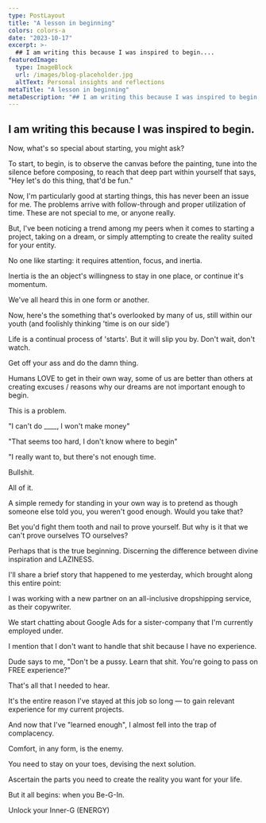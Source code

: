 ```yaml
---
type: PostLayout
title: "A lesson in beginning"
colors: colors-a
date: "2023-10-17"
excerpt: >-
  ## I am writing this because I was inspired to begin....
featuredImage:
  type: ImageBlock
  url: /images/blog-placeholder.jpg
  altText: Personal insights and reflections
metaTitle: "A lesson in beginning"
metaDescription: "## I am writing this because I was inspired to begin...."
---
```

## I am writing this because I was inspired to begin.

Now, what's so special about starting, you might ask?

To start, to begin, is to observe the canvas before the painting, tune into the silence before composing, to reach that deep part within yourself that says, "Hey let's do this thing, that'd be fun."

Now, I'm particularly good at starting things, this has never been an issue for me. The problems arrive with follow-through and proper utilization of time. These are not special to me, or anyone really.

But, I've been noticing a trend among my peers when it comes to starting a project, taking on a dream, or simply attempting to create the reality suited for your entity.

No one like starting: it requires attention, focus, and inertia.

Inertia is the an object's willingness to stay in one place, or continue it's momentum.

We've all heard this in one form or another.

Now, here's the something that's overlooked by many of us, still within our youth (and foolishly thinking 'time is on our side')

Life is a continual process of 'starts'. But it will slip you by. Don't wait, don't watch.

Get off your ass and do the damn thing.

Humans LOVE to get in their own way, some of us are better than others at creating excuses / reasons why our dreams are not important enough to begin.

This is a problem.

"I can't do ____, I won't make money"

"That seems too hard, I don't know where to begin"

"I really want to, but there's not enough time.

Bullshit.

All of it.

A simple remedy for standing in your own way is to pretend as though someone else told you, you weren't good enough. Would you take that?

Bet you'd fight them tooth and nail to prove yourself. But why is it that we can't prove ourselves TO ourselves?

Perhaps that is the true beginning. Discerning the difference between divine inspiration and LAZINESS.

I'll share a brief story that happened to me yesterday, which brought along this entire point:

I was working with a new partner on an all-inclusive dropshipping service, as their copywriter.

We start chatting about Google Ads for a sister-company that I'm currently employed under.

I mention that I don't want to handle that shit because I have no experience.

Dude says to me, "Don't be a pussy. Learn that shit. You're going to pass on FREE experience?"

That's all that I needed to hear.

It's the entire reason I've stayed at this job so long — to gain relevant experience for my current projects.

And now that I've "learned enough", I almost fell into the trap of complacency.

Comfort, in any form, is the enemy.

You need to stay on your toes, devising the next solution.

Ascertain the parts you need to create the reality you want for your life.

But it all begins: when you Be-G-In.

Unlock your Inner-G (ENERGY)